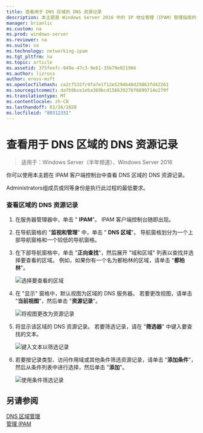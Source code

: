 ```yaml
---
title: 查看用于 DNS 区域的 DNS 资源记录
description: 本主题是 Windows Server 2016 中的 IP 地址管理（IPAM）管理指南的一部分。
manager: brianlic
ms.custom: na
ms.prod: windows-server
ms.reviewer: na
ms.suite: na
ms.technology: networking-ipam
ms.tgt_pltfrm: na
ms.topic: article
ms.assetid: 375feefc-949e-47c3-9e61-35b79e021966
ms.author: lizross
author: eross-msft
ms.openlocfilehash: ca2cf532fc9fa7e1f12e5294b40d29863fd42261
ms.sourcegitcommit: da7b9bce1eba369bcd156639276f6899714e279f
ms.translationtype: MT
ms.contentlocale: zh-CN
ms.lasthandoff: 03/26/2020
ms.locfileid: "80312331"
---
```

# <a name="view-dns-resource-records-for-a-dns-zone"></a>查看用于 DNS 区域的 DNS 资源记录

>适用于：Windows Server（半年频道）、Windows Server 2016

你可以使用本主题在 IPAM 客户端控制台中查看 DNS 区域的 DNS 资源记录。  
  
Administrators组成员或同等身份是执行此过程的最低要求。  
  
### <a name="to-view-dns-resource-records-for-a-zone"></a>查看区域的 DNS 资源记录  
  
1.  在服务器管理器中，单击 " **IPAM**"。 IPAM 客户端控制台随即出现。  
  
2.  在导航窗格的 "**监视和管理**" 中，单击 " **DNS 区域**"。  导航窗格划分为一个上部导航窗格和一个较低的导航窗格。  
  
3.  在下部导航窗格中，单击 "**正向查找**"，然后展开 "域和区域" 列表以查找并选择要查看的区域。 例如，如果你有一个名为都柏林的区域，请单击 "**都柏林**"。  
  
    ![选择要查看的区域](../../media/View-DNS-Resource-Records-for-a-DNS-Zone/ipam_DNSzones_01a.jpg)  

  
4.  在 "显示" 窗格中，默认视图为区域的 DNS 服务器。 若要更改视图，请单击 "**当前视图**"，然后单击 "**资源记录**"。  
  
    ![将视图更改为资源记录](../../media/View-DNS-Resource-Records-for-a-DNS-Zone/ipam_Zone_RR_02.jpg)  
  
5.  将显示该区域的 DNS 资源记录。 若要筛选记录，请在 "**筛选器**" 中键入要查找的文本。  
  
    ![键入文本以筛选记录](../../media/View-DNS-Resource-Records-for-a-DNS-Zone/ipam_DNSzones_01c.jpg)  
  
6.  若要按记录类型、访问作用域或其他条件筛选资源记录，请单击 "**添加条件**"，然后从条件列表中进行选择，然后单击 "**添加**"。  
  
    ![使用条件筛选记录](../../media/View-DNS-Resource-Records-for-a-DNS-Zone/ipam_DNSzones_01d.jpg)  
  
## <a name="see-also"></a>另请参阅  
[DNS 区域管理](DNS-Zone-Management.md)  
[管理 IPAM](Manage-IPAM.md)  
  


